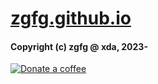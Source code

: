 # [zgfg.github.io](https://zgfg.github.io/)

#### Copyright (c) zgfg @ xda, 2023-
<p align="left"> 
<a href="https://zgfg.github.io/PayPal.html"> <img src="https://img.shields.io/badge/-Donate%20a%20coffee-FFDD00?logo=CoffeeScript&logoColor=black" alt="Donate a coffee"> </a> 
</p>
